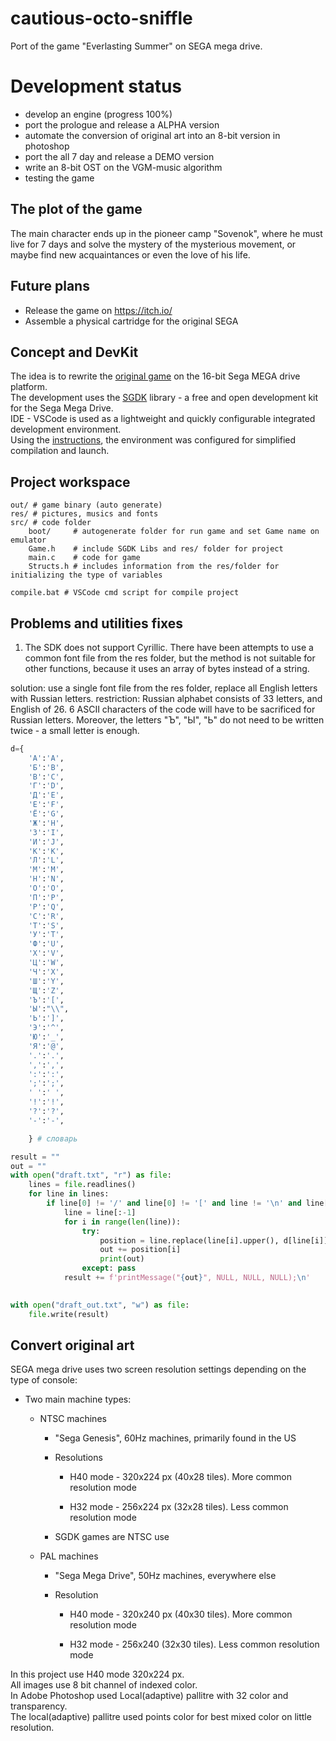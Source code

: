 # cautious-octo-sniffle
Port of the game "Everlasting Summer" on SEGA mega drive.

# Development status
- develop an engine (progress 100%)
- port the prologue and release a ALPHA version
- automate the conversion of original art into an 8-bit version in photoshop
- port the all 7 day and release a DEMO version
- write an 8-bit OST on the VGM-music algorithm
- testing the game

## The plot of the game
The main character ends up in the pioneer camp "Sovenok", where he must live for 7 days and solve the mystery of the mysterious movement, or maybe find new acquaintances or even the love of his life.

## Future plans
- Release the game on https://itch.io/
- Assemble a physical cartridge for the original SEGA

## Concept and DevKit
The idea is to rewrite the [original game](https://everlastingsummer.su/) on the 16-bit Sega MEGA drive platform. <br>
The development uses the [SGDK](https://github.com/Stephane-D/SGDK) library - a free and open development kit for the Sega Mega Drive.<br>
IDE - VSCode is used as a lightweight and quickly configurable integrated development environment. <br>
Using the [instructions](https://under-prog.ru/sgdk-%D1%81%D0%BE%D0%B7%D0%B4%D0%B0%D0%B5%D0%BC-hello-world/), the environment was configured for simplified compilation and launch.

## Project workspace
    out/ # game binary (auto generate)
    res/ # pictures, musics and fonts
    src/ # code folder
        boot/     # autogenerate folder for run game and set Game name on emulator
        Game.h    # include SGDK Libs and res/ folder for project
        main.c    # code for game
        Structs.h # includes information from the res/folder for initializing the type of variables
      
    compile.bat # VSCode cmd script for compile project
    
## Problems and utilities fixes

1) The SDK does not support Cyrillic. There have been attempts to use a common font file from the res folder, but the method is not suitable for other functions, because it uses an array of bytes instead of a string. 

solution: use a single font file from the res folder, replace all English letters with Russian letters.
restriction: Russian alphabet consists of 33 letters, and English of 26. 6 ASCII characters of the code will have to be sacrificed for Russian letters. Moreover, the letters "Ъ", "Ы", "Ь" do not need to be written twice - a small letter is enough.
```python
d={
    'А':'A', 
    'Б':'B',
    'В':'C',
    'Г':'D',
    'Д':'E',
    'Е':'F',
    'Ё':'G',
    'Ж':'H',
    'З':'I',
    'И':'J',
    'К':'K',
    'Л':'L',
    'М':'M',
    'Н':'N',
    'О':'O',
    'П':'P',
    'Р':'Q',
    'С':'R',
    'Т':'S',
    'У':'T',
    'Ф':'U',
    'Х':'V',
    'Ц':'W',
    'Ч':'X',
    'Ш':'Y',
    'Щ':'Z',
    'Ъ':'[',
    'Ы':"\\",
    'Ь':']',
    'Э':'^',
    'Ю':'_',
    'Я':'@',
    '.':'.',
    ',':',',
    ':':':',
    ';':';',
    ' ':' ',
    '!':'!',
    '?':'?',
    '-':'-',

    } # словарь

result = ""
out = ""
with open("draft.txt", "r") as file:
    lines = file.readlines()
    for line in lines:
        if line[0] != '/' and line[0] != '[' and line != '\n' and line[0] != '>':
            line = line[:-1]
            for i in range(len(line)):
                try:
                    position = line.replace(line[i].upper(), d[line[i]])
                    out += position[i] 
                    print(out)
                except: pass
            result += f'printMessage("{out}", NULL, NULL, NULL);\n'    
            

with open("draft_out.txt", "w") as file:
    file.write(result)

```


## Convert original art
SEGA mega drive uses two screen resolution settings depending on the type of console:
 - Two main machine types:

    - NTSC machines

        - "Sega Genesis", 60Hz machines, primarily found in the US

        - Resolutions

            - H40 mode - 320x224 px (40x28 tiles). More common resolution mode

            - H32 mode - 256x224 px (32x28 tiles). Less common resolution mode

        - SGDK games are NTSC use

    - PAL machines

        - "Sega Mega Drive", 50Hz machines, everywhere else

        - Resolution

            - H40 mode - 320x240 px (40x30 tiles). More common resolution mode

            - H32 mode - 256x240 (32x30 tiles). Less common resolution mode

In this project use H40 mode 320x224 px.<br>
All images use 8 bit channel of indexed color.<br>
In Adobe Photoshop used Local(adaptive) pallitre with 32 color and transparency.<br>
The local(adaptive) pallitre used points color for best mixed color on little resolution.
